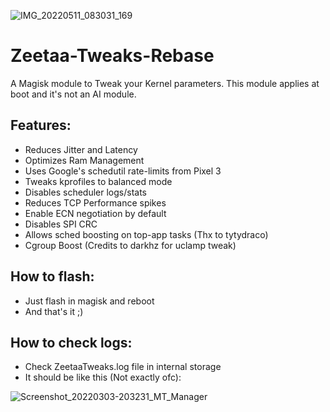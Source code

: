 ![IMG_20220511_083031_169](https://user-images.githubusercontent.com/67799176/167793671-7c894362-3fe4-4c68-88c3-5d14f3973f15.jpg)
# Zeetaa-Tweaks-Rebase
A Magisk module to Tweak your Kernel parameters. This module applies at boot and it's not an AI module.

## Features:
- Reduces Jitter and Latency
- Optimizes Ram Management
- Uses Google's schedutil rate-limits from Pixel 3
- Tweaks kprofiles to balanced mode
- Disables scheduler logs/stats
- Reduces TCP Performance spikes
- Enable ECN negotiation by default
- Disables SPI CRC
- Allows sched boosting on top-app tasks (Thx to tytydraco)
- Cgroup Boost (Credits to darkhz for uclamp tweak)

## How to flash:
- Just flash in magisk and reboot
- And that's it ;)

## How to check logs:
- Check ZeetaaTweaks.log file in internal storage
- It should be like this (Not exactly ofc):

![Screenshot_20220303-203231_MT_Manager](https://user-images.githubusercontent.com/67799176/156649692-527751b0-05cb-4914-894e-c1686d58028c.png)
